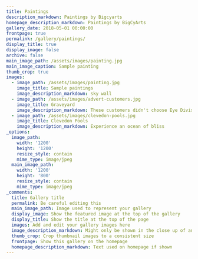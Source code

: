 ```yaml
---
title: Paintings
description_markdown: Paintings by Bigcyarts
homepage_description_markdown: Paintings by BigCyArts
gallery_date: 2018-05-01 00:00:00
frontpage: true
permalink: /gallery/paintings/
display_title: true
display_image: false
archive: false
main_image_path: /assets/images/painting.jpg
main_image_caption: Sample painting
thumb_crop: true
images:
  - image_path: /assets/images/painting.jpg
    image_title: Sample paintings
    image_description_markdown: sky wall
  - image_path: /assets/images/advert-customers.jpg
    image_title: Graveyard
    image_description_markdown: These customers didn't choose Eye Division
  - image_path: /assets/images/clevedon-pools.jpg
    image_title: Clevedon Pools
    image_description_markdown: Experience an ocean of bliss
_options:
  image_path:
    width: '1200'
    height: '1200'
    resize_style: contain
    mime_type: image/jpeg
  main_image_path:
    width: '1200'
    height: '800'
    resize_style: contain
    mime_type: image/jpeg
_comments:
  title: Gallery title
  permalink: Be careful editing this
  main_image_path: Image used to represent your gallery
  display_image: Show the featured image at the top of the gallery
  display_title: Show the title at the top of the page
  images: Add and edit your gallery images here
  image_description_markdown: Might only be shown in the close up of an image
  thumb_crop: Crop thumbnail images to a consistent size
  frontpage: Show this gallery on the homepage
  homepage_description_markdown: Text used on homepage if shown
---
```



